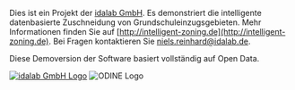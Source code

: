 Dies ist ein Projekt der [idalab GmbH](http://idalab.de). Es demonstriert die intelligente datenbasierte Zuschneidung von Grundschuleinzugsgebieten. Mehr Informationen finden Sie auf [http://intelligent-zoning.de](http://intelligent-zoning.de). Bei Fragen kontaktieren Sie [niels.reinhard@idalab.de](mailto:niels.reinhard@idalab.de).

Diese Demoversion der Software basiert vollständig auf Open Data.

<div id="about--logos">
  <a href="http://idalab.de"><img src="idalab_black_RGB.png" alt="idalab GmbH Logo" id="about--idalab-logo"></a>
  <img src="ODINE_Logo_RGB.png" alt="ODINE Logo" id="about--odine-logo">
</div>
